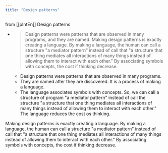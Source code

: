 ```yaml
---
title: "Design patterns"
---
```


from [[pIntEn]]
Design patterns
- > Design patterns were patterns that are observed in many programs, and they are named. Making design patterns is exactly creating a language. By making a language, the human can call a structure "a mediator pattern" instead of call that "a structure that one thing mediates all interactions of many things instead of allowing them to interact with each other." By associating symbols with concepts, the cost if thinking decrease.
    - Design patterns were patterns that are observed in many programs.
    - They are named after they are discovered. It is a process of making a language.
    - The language associates symbols with concepts. So, we can call a structure of program "a mediator pattern" instead of call the structure "a structure that one thing mediates all interactions of many things instead of allowing them to interact with each other." The language reduces the cost os thinking.

Making design patterns is exactly creating a language. By making a language, the human can call a structure "a mediator pattern" instead of call that "a structure that one thing mediates all interactions of many things instead of allowing them to interact with each other." By associating symbols with concepts, the cost if thinking decrease.
